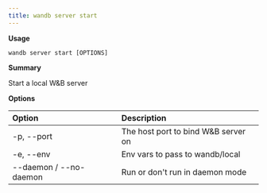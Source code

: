 ```yaml
---
title: wandb server start
---
```


**Usage**

`wandb server start [OPTIONS]`

**Summary**

Start a local W&B server


**Options**

| **Option** | **Description** |
| :--- | :--- |
| -p, --port | The host port to bind W&B server on |
| -e, --env | Env vars to pass to wandb/local |
| --daemon / --no-daemon | Run or don't run in daemon mode |



